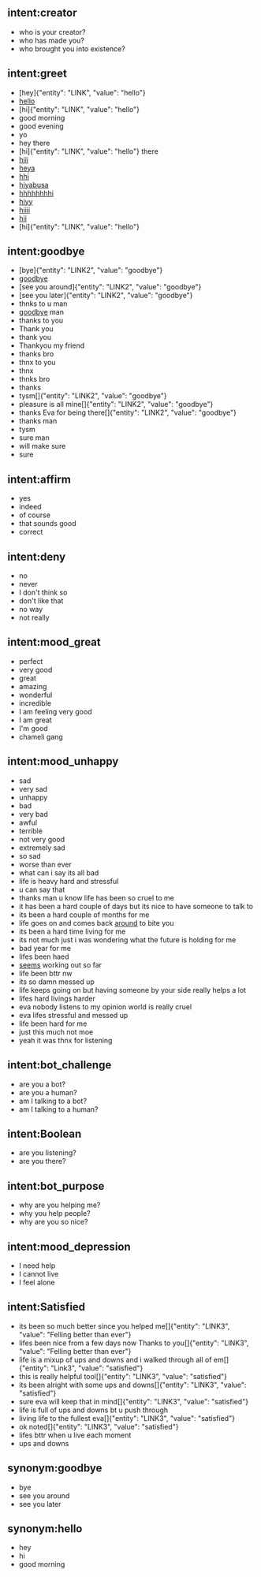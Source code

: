 ## intent:creator
- who is your creator?
- who has made you?
- who brought you into existence?

## intent:greet
- [hey]{"entity": "LINK", "value": "hello"}
- [hello](LINK)
- [hi]{"entity": "LINK", "value": "hello"}
- good morning
- good evening
- yo
- hey there
- [hi]{"entity": "LINK", "value": "hello"} there
- [hiii](LINK)
- [heya](LINK)
- [hhi](LINK)
- [hiyabusa](LINK)
- [hhhhhhhhi](LINK)
- [hiyy](LINK)
- [hiiii](LINK)
- [hii](LINK)
- [hi]{"entity": "LINK", "value": "hello"}

## intent:goodbye
- [bye]{"entity": "LINK2", "value": "goodbye"}
- [goodbye](LINK2)
- [see you around]{"entity": "LINK2", "value": "goodbye"}
- [see you later]{"entity": "LINK2", "value": "goodbye"}
- thnks to u man
- [goodbye](LINK2) man
- thanks to you
- Thank you
- thank you
- Thankyou my friend
- thanks bro
- thnx to you
- thnx
- thnks bro
- thanks
- tysm[]{"entity": "LINK2", "value": "goodbye"}
- pleasure is all mine[]{"entity": "LINK2", "value": "goodbye"}
- thanks Eva for being there[]{"entity": "LINK2", "value": "goodbye"}
- thanks man
- tysm
- sure man
- will make sure
- sure

## intent:affirm
- yes
- indeed
- of course
- that sounds good
- correct

## intent:deny
- no
- never
- I don't think so
- don't like that
- no way
- not really

## intent:mood_great
- perfect
- very good
- great
- amazing
- wonderful
- incredible
- I am feeling very good
- I am great
- I'm good
- chameli gang

## intent:mood_unhappy
- sad
- very sad
- unhappy
- bad
- very bad
- awful
- terrible
- not very good
- extremely sad
- so sad
- worse than ever
- what can i say its all bad
- life is heavy hard and stressful
- u can say that
- thanks man u know life has been so cruel to me
- it has been a hard couple of days but its nice to have someone to talk to
- its been a hard couple of months for me
- life goes on and comes back [around](LINK2) to bite you
- its been a hard time living for me
- its not much just i was wondering what the future is holding for me
- bad year for me
- lifes been haed
- [seems](LINK2) working out so far
- life been bttr nw
- its so damn messed up
- life keeps going on but having someone by your side really helps a lot
- lifes hard livings harder
- eva nobody listens to my opinion world is really cruel
- eva lifes stressful and messed up
- life been hard for me
- just this much not moe
- yeah it was thnx for listening

## intent:bot_challenge
- are you a bot?
- are you a human?
- am I talking to a bot?
- am I talking to a human?

## intent:Boolean
- are you listening?
- are you there?

## intent:bot_purpose
- why are you helping me?
- why you help people?
- why are you so nice?

## intent:mood_depression
- I need help
- I cannot live
- I feel alone

## intent:Satisfied
- its been so much better since you helped me[]{"entity": "LINK3", "value": "Felling better than ever"}
- lifes been nice from a few days now Thanks to you[]{"entity": "LINK3", "value": "Felling better than ever"}
- life is a mixup of ups and downs and i walked through all of em[]{"entity": "Link3", "value": "satisfied"}
- this is really helpful tool[]{"entity": "LINK3", "value": "satisfied"}
- its been alright with some ups and downs[]{"entity": "LINK3", "value": "satisfied"}
- sure eva will keep that in mind[]{"entity": "LINK3", "value": "satisfied"}
- life is full of ups and downs bt u push through
- living life to the fullest eva[]{"entity": "LINK3", "value": "satisfied"}
- ok noted[]{"entity": "LINK3", "value": "satisfied"}
- lifes bttr when u live each moment
- ups and downs

## synonym:goodbye
- bye
- see you around
- see you later

## synonym:hello
- hey
- hi
- good morning
